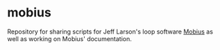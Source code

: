 # mobius
Repository for sharing scripts for Jeff Larson's loop software [Mobius](http://www.circularlabs.com) as well as working on Mobius' documentation.
